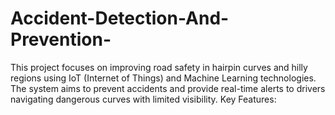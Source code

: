 # Accident-Detection-And-Prevention-
This project focuses on improving road safety in hairpin curves and hilly regions using IoT (Internet of Things) and Machine Learning technologies. The system aims to prevent accidents and provide real-time alerts to drivers navigating dangerous curves with limited visibility.  Key Features:
